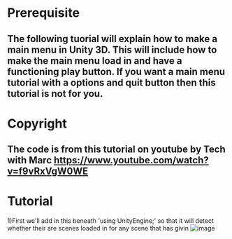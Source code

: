 # Prerequisite
## The following tuorial will explain how to make a main menu in Unity 3D. This will include how to make the main menu load in and have a functioning play button. If you want a main menu tutorial with a options and quit button then this tutorial is not for you.
# Copyright
## The code is from this tutorial on youtube by Tech with Marc https://www.youtube.com/watch?v=f9vRxVgW0WE 
# Tutorial
1)First we'll add in this beneath 'using UnityEngine;' so that it will detect whether their are scenes loaded in for any scene that has givin
![image](https://github.com/user-attachments/assets/2120dd84-2b4f-4e8a-8d87-4eafa92104c4)

